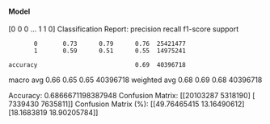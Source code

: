 #### Model
[0 0 0 ... 1 1 0]
Classification Report:
              precision    recall  f1-score   support

           0       0.73      0.79      0.76  25421477
           1       0.59      0.51      0.55  14975241

    accuracy                           0.69  40396718
   macro avg       0.66      0.65      0.65  40396718
weighted avg       0.68      0.69      0.68  40396718

Accuracy: 0.6866671198387948
Confusion Matrix:
[[20103287  5318190]
 [ 7339430  7635811]]
Confusion Matrix (%):
[[49.76465415 13.16490612]
 [18.1683819  18.90205784]]
